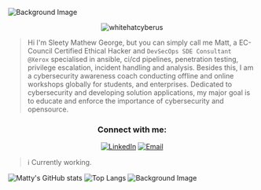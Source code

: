 ![Background Image](https://cdn.dribbble.com/users/2174668/screenshots/4382907/media/5bb44d347dd5f1462c09d57b35b837bc.gif)
<p align="center"><img src="https://komarev.com/ghpvc/?username=WhiteHatCyberus&label=Profile%20views&color=0e75b6&style=flat" alt="whitehatcyberus" /></p>

> Hi I'm Sleety Mathew George, but you can simply call me Matt, a EC-Council Certified Ethical Hacker and `DevSecOps SDE Consultant @Xerox` specialised in ansible, ci/cd pipelines, penetration testing, privilege escalation, incident handling and analysis. Besides this, I am a cybersecurity awareness coach conducting offline and online workshops globally for students, and enterprises. Dedicated to cybersecurity and developing solution applications, my major goal is to educate and enforce the importance of cybersecurity and opensource.

<h3 align="center">Connect with me:</h3>
<p align="center">
           <a href="https://linkedin.com/in/whcyberus" target="_blank"><img src="https://img.shields.io/badge/-LinkedIn-0077B5?style=flat-square&logo=linkedin&logoColor=white" alt="LinkedIn"></a>
           <a href="mailto:whcyberus@gmail.com"><img src="https://img.shields.io/badge/Email-whcyberus-brightgreenc14438?style=flat&logo=MicrosoftOutlook&logoColor=green" alt="Email"></a>
</p>

> ℹ️ Currently working.

![Matty's GitHub stats](https://github-readme-stats.vercel.app/api/?username=WhiteHatCyberus&show_icons=true&title_color=fff&icon_color=79ff97&text_color=9f9f9f&bg_color=151515)
![Top Langs](https://github-readme-stats.vercel.app/api/top-langs/?username=WhiteHatCyberus&layout=compact&show_icons=true&title_color=fff&icon_color=79ff97&text_color=9f9f9f&bg_color=151515)
![Background Image](https://cdn.dribbble.com/users/2174668/screenshots/4382907/media/5bb44d347dd5f1462c09d57b35b837bc.gif)
